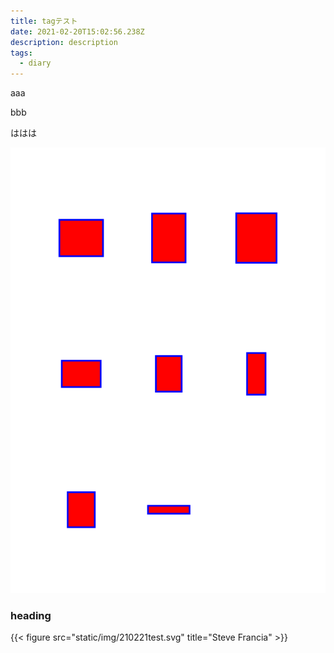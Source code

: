 ```yaml
---
title: tagテスト
date: 2021-02-20T15:02:56.238Z
description: description
tags:
  - diary
---
```

aaa

bbb

ははは

![test](static/img/210221test.svg)
### heading
{{< figure src="static/img/210221test.svg" title="Steve Francia" >}}